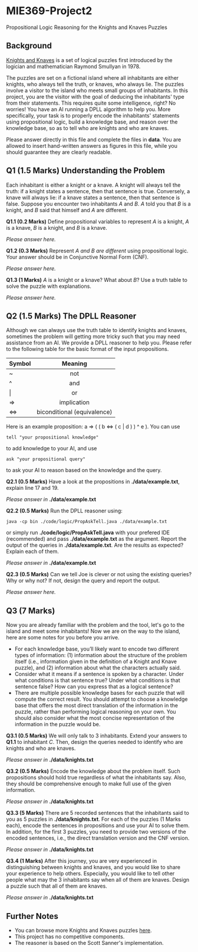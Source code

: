# MIE369-Project2
Propositional Logic Reasoning for the Knights and Knaves Puzzles


## Background
[Knights and Knaves](https://en.wikipedia.org/wiki/Knights_and_Knaves) is a set of logical puzzles first introduced by the logician and mathematician Raymond Smullyan in 1978.

The puzzles are set on a fictional island where all inhabitants are either knights, who always tell the truth, or knaves, who always lie. The puzzles involve a visitor to the island who meets small groups of inhabitants. In this project, you are the visitor with the goal of deducing the inhabitants' type from their statements. This requires quite some intelligence, right? No worries! You have an AI running a DPLL algorithm to help you. More specifically, your task is to properly encode the inhabitants' statements using propositional logic, build a knowledge base, and reason over the knowledge base, so as to tell who are knights and who are knaves.

Please answer directly in this file and complete the files in **data**. You are allowed to insert hand-written answers as figures in this file, while you should guarantee they are clearly readable.

## Q1 (1.5 Marks) Understanding the Problem
Each inhabitant is either a knight or a knave. A knight will always tell the truth: if a knight states a sentence, then that sentence is true. Conversely, a knave will always lie: if a knave states a sentence, then that sentence is false. Suppose you encounter two inhabitants *A* and *B*. *A* told you that *B* is a knight, and *B* said that himself and *A* are different.

**Q1.1 (0.2 Marks)** Define propositional variables to represent *A* is a knight, *A* is a knave, *B* is a knight, and *B* is a knave.

*Please answer here.*

**Q1.2 (0.3 Marks)** Represent *A and B are different* using propositional logic. Your answer should be in Conjunctive Normal Form (CNF).

*Please answer here.*

**Q1.3 (1 Marks)** *A* is a knight or a knave? What about *B*? Use a truth table to solve the puzzle with explanations. 

*Please answer here.*

## Q2 (1.5 Marks) The DPLL Reasoner
Although we can always use the truth table to identify knights and knaves, sometimes the problem will getting more tricky such that you may need assistance from an AI. We provide a DPLL reasoner to help you. Please refer to the following table for the basic format of the input propositions.

| Symbol | Meaning |
| ------ |:-------:|
| ~      | not     |
| ^      | and     |
| &#124; | or      |
| =>     | implication      |
| <=> | biconditional (equivalence) |

Here is an example proposition: a => ( ( b <=> ( c | d ) ) ^ e ). You can use

    tell "your propositional knowledge"
to add knowledge to your AI, and use

    ask "your propositional query"
to ask your AI to reason based on the knowledge and the query. 

**Q2.1 (0.5 Marks)** Have a look at the propositions in **./data/example.txt**, explain line 17 and 19.

*Please answer in* **./data/example.txt**

**Q2.2 (0.5 Marks)** Run the DPLL reasoner using:

    java -cp bin ./code/logic/PropAskTell.java ./data/example.txt
or simply run **./code/logic/PropAskTell.java** with your prefered IDE (recommended) and pass **./data/example.txt** as the argument.
Report the output of the queries in **./data/example.txt**. Are the results as expected? Explain each of them.

*Please answer in* **./data/example.txt**

**Q2.3 (0.5 Marks)** Can we tell Joe is clever or not using the existing queries? Why or why not? If not, design the query and report the output.

*Please answer here.*

## Q3 (7 Marks) 
Now you are already familiar with the problem and the tool, let's go to the island and meet some inhabitants! Now we are on the way to the island, here are some notes for you before you arrive.

* For each knowledge base, you’ll likely want to encode two different types of information: (1) information about the structure of the problem itself (i.e., information given in the definition of a Knight and Knave puzzle), and (2) information about what the characters actually said.
* Consider what it means if a sentence is spoken by a character. Under what conditions is that sentence true? Under what conditions is that sentence false? How can you express that as a logical sentence?
* There are multiple possible knowledge bases for each puzzle that will compute the correct result. You should attempt to choose a knowledge base that offers the most direct translation of the information in the puzzle, rather than performing logical reasoning on your own. You should also consider what the most concise representation of the information in the puzzle would be.

**Q3.1 (0.5 Marks)** We will only talk to 3 inhabitants. Extend your answers to **Q1.1** to inhabitant *C*. Then, design the queries needed to identify who are knights and who are knaves. 

*Please answer in* **./data/knights.txt**

**Q3.2 (0.5 Marks)** Encode the knowledge about the problem itself. Such propositions should hold true regardless of what the inhabitants say. Also, they should be comprehensive enough to make full use of the given information.

*Please answer in* **./data/knights.txt**

**Q3.3 (5 Marks)** There are 5 recorded sentences that the inhabitants said to you as 5 puzzles in **./data/knights.txt**.
For each of the puzzles (1 Marks each), encode the sentences in propositions and use your AI to solve them. In addition, for the first 3 puzzles, you need to provide two versions of the encoded sentences, i.e., the direct translation version and the CNF version.

*Please answer in* **./data/knights.txt**

**Q3.4 (1 Marks)** After this journey, you are very experienced in distinguishing between knights and knaves, and you would like to share your experience to help others. Especially, you would like to tell other people what may the 3 inhabitants say when all of them are knaves. Design a puzzle such that all of them are knaves.

*Please answer in* **./data/knights.txt**

## Further Notes
* You can browse more Knights and Knaves puzzles [here](https://philosophy.hku.hk/think/logic/knights.php).
* This project has no competitive components.
* The reasoner is based on the Scott Sanner's implementation.

